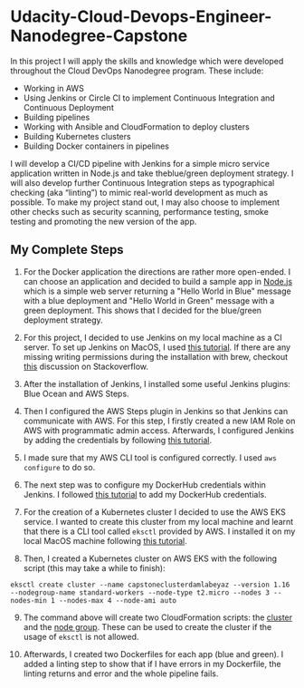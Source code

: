 # Udacity-Cloud-Devops-Engineer-Nanodegree-Capstone

In this project I will apply the skills and knowledge which were developed throughout the Cloud DevOps Nanodegree program. These include:

* Working in AWS
* Using Jenkins or Circle CI to implement Continuous Integration and Continuous Deployment
* Building pipelines
* Working with Ansible and CloudFormation to deploy clusters
* Building Kubernetes clusters
* Building Docker containers in pipelines

I will develop a CI/CD pipeline with Jenkins for a simple micro service application written in Node.js and take theblue/green deployment strategy. I will also develop further Continuous Integration steps as typographical checking (aka “linting”) to mimic real-world development as much as possible. To make my project stand out, I may also choose to implement other checks such as security scanning, performance testing, smoke testing and promoting the new version of the app.

## My Complete Steps

1. For the Docker application the directions are rather more open-ended. I can choose an application and decided to build a sample app in [Node.js](https://github.com/nodejs) which is a simple web server returning a "Hello World in Blue" message with a blue deployment and "Hello World in Green" message with a green deployment. This shows that I decided for the blue/green deployment strategy.

2. For this project, I decided to use Jenkins on my local machine as a CI server. To set up Jenkins on MacOS, I used [this tutorial](https://coralogix.com/blog/how-to-install-and-configure-jenkins-on-the-mac-os/). If there are any missing writing permissions during the installation with brew, checkout [this](https://apple.stackexchange.com/questions/144785/cannot-update-homebrew-permission-denied) discussion on Stackoverflow.

3. After the installation of Jenkins, I installed some useful Jenkins plugins: Blue Ocean and AWS Steps.

4. Then I configured the AWS Steps plugin in Jenkins so that Jenkins can communicate with AWS. For this step, I firstly created a new IAM Role on AWS with programmatic admin access. Afterwards, I configured Jenkins by adding the credentials by following [this tutorial](https://www.howtoforge.com/how-to-store-aws-user-access-key-and-secret-key-in-jenkins/).

5. I made sure that my AWS CLI tool is configured correctly. I used `aws configure` to do so.

6. The next step was to configure my DockerHub credentials within Jenkins. I followed [this tutorial](https://dzone.com/articles/building-docker-images-to-docker-hub-using-jenkins) to add my DockerHub credentials.

7. For the creation of a Kubernetes cluster I decided to use the AWS EKS service. I wanted to create this cluster from my local machine and learnt that there is a CLI tool called `eksctl` provided by AWS. I installed it on my local MacOS machine following [this tutorial](https://docs.aws.amazon.com/eks/latest/userguide/eksctl.html).

8. Then, I created a Kubernetes cluster on AWS EKS with the following script (this may take a while to finish):

```
eksctl create cluster --name capstoneclusterdamlabeyaz --version 1.16 --nodegroup-name standard-workers --node-type t2.micro --nodes 3 --nodes-min 1 --nodes-max 4 --node-ami auto
```

9. The command above will create two CloudFormation scripts: the [cluster](https://github.com/damlabeyaz/Udacity-Cloud-Devops-Engineer-Nanodegree-Capstone/blob/main/infrastructure/eks-cluster.json) and the [node group](https://github.com/damlabeyaz/Udacity-Cloud-Devops-Engineer-Nanodegree-Capstone/blob/main/infrastructure/nodegroup.json). These can be used to create the cluster if the usage of `eksctl` is not allowed.

10. Afterwards, I created two Dockerfiles for each app (blue and green). I added a linting step to show that if I have errors in my Dockerfile, the linting returns and error and the whole pipeline fails. 